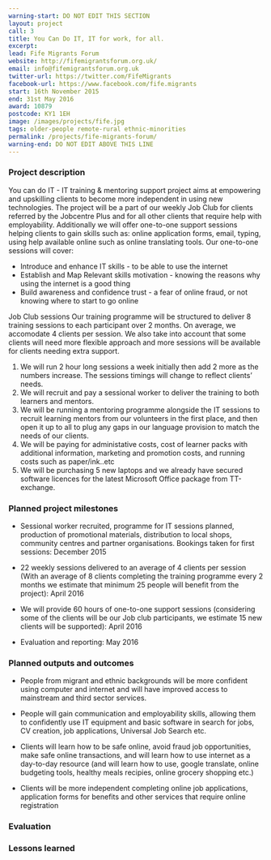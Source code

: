 ```yaml
---
warning-start: DO NOT EDIT THIS SECTION
layout: project
call: 3
title: You Can Do IT, IT for work, for all.
excerpt: 
lead: Fife Migrants Forum
website: http://fifemigrantsforum.org.uk/
email: info@fifemigrantsforum.org.uk
twitter-url: https://twitter.com/FifeMigrants
facebook-url: https://www.facebook.com/fife.migrants
start: 16th November 2015 
end: 31st May 2016
award: 10879
postcode: KY1 1EH	
image: /images/projects/fife.jpg
tags: older-people remote-rural ethnic-minorities
permalink: /projects/fife-migrants-forum/
warning-end: DO NOT EDIT ABOVE THIS LINE
---
```


### Project description

You can do IT - IT training & mentoring support project aims at empowering and upskilling clients to become more independent in using new technologies. The project will be a part of our weekly Job Club for clients referred by the Jobcentre Plus and for all other clients that require help with employability. Additionally we will offer one-to-one support sessions helping clients to gain skills such as: online application forms, email, typing, using help available online such as online translating tools. Our one-to-one sessions will cover: 
* Introduce and enhance IT skills - to be able to use the internet 
* Establish and Map Relevant skills motivation - knowing the reasons why using the internet is a good thing 
* Build awareness and confidence trust - a fear of online fraud, or not knowing where to start to go online

Job Club sessions 
Our training programme will be structured to deliver 8 training sessions to each participant over 2 months. On average, we accomodate 4 clients per session. We also take into account that some clients will need more flexible approach and more sessions will be available for clients needing extra support. 
1. We will run 2 hour long sessions a week initially then add 2 more as the numbers increase. The sessions timings will change to reflect clients’ needs. 
2. We will recruit and pay a sessional worker to deliver the training to both learners and mentors. 
3. We will be running a mentoring programme alongside the IT sessions to recruit learning mentors from our volunteers in the first place, and then open it up to all to plug any gaps in our language provision to match the needs of our clients. 
4. We will be paying for administative costs, cost of learner packs with additional information, marketing and promotion costs, and running costs such as paper/ink..etc 
5. We will be purchasing 5 new laptops and we already have secured software licences for the latest Microsoft Office package from TT-exchange.

### Planned project milestones

* Sessional worker recruited, programme for IT sessions planned, production of promotional materials, distribution to local shops, community centres and partner organisations. Bookings taken for first sessions: December 2015

* 22 weekly sessions delivered to an average of 4 clients per session (With an average of 8 clients completing the training programme every 2 months we estimate that minimum 25 people will benefit from the project): April 2016

* We will provide 60 hours of one-to-one support sessions (considering some of the clients will be our Job club participants, we estimate 15 new clients will be supported): April 2016

* Evaluation and reporting: May 2016


### Planned outputs and outcomes

* People from migrant and ethnic backgrounds will be more confident using computer and internet and will have improved access to mainstream and third sector services.

* People will gain communication and employability skills, allowing them to confidently use IT equipment and basic software in search for jobs, CV creation, job applications, Universal Job Search etc.

* Clients will learn how to be safe online, avoid fraud job opportunities, make safe online transactions, and will learn how to use internet as a day-to-day resource (and will learn how to use, google translate, online budgeting tools, healthy meals recipies, online grocery shopping etc.)

* Clients will be more independent completing online job applications, application forms for benefits and other services that require online registration


### Evaluation


### Lessons learned



